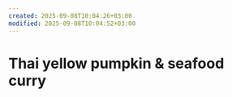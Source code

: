 ```yaml
---
created: 2025-09-08T10:04:26+03:00
modified: 2025-09-08T10:04:52+03:00
---
```


# Thai yellow pumpkin & seafood curry


